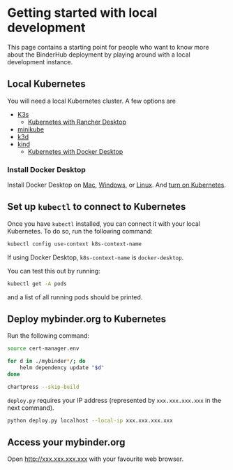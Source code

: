 # Getting started with local development

This page contains a starting point for people who want to know more about the BinderHub deployment by playing around with a local development instance.

## Local Kubernetes

You will need a local Kubernetes cluster. A few options are

- [K3s](https://k3s.io/)
  - [Kubernetes with Rancher Desktop](https://www.rancher.com/products/rancher-desktop)
- [minikube](https://minikube.sigs.k8s.io/docs/)
- [k3d](https://k3d.io/stable/)
- [kind](https://kind.sigs.k8s.io/)
  - [Kubernetes with Docker Desktop](https://docs.docker.com/desktop/features/kubernetes/)

### Install Docker Desktop

Install Docker Desktop on [Mac](https://docs.docker.com/desktop/setup/install/mac-install/), [Windows](https://docs.docker.com/desktop/setup/install/windows-install/), or [Linux](https://docs.docker.com/desktop/setup/install/linux/). And [turn on Kubernetes](https://docs.docker.com/desktop/features/kubernetes/#install-and-turn-on-kubernetes).

## Set up `kubectl` to connect to Kubernetes

Once you have `kubectl` installed, you can connect it with your local Kubernetes.
To do so, run the following command:

```bash
kubectl config use-context k8s-context-name
```

If using Docker Desktop, `k8s-context-name` is `docker-desktop`.

You can test this out by running:

```bash
kubectl get -A pods
```

and a list of all running pods should be printed.

## Deploy mybinder.org to Kubernetes

Run the following command:

```bash
source cert-manager.env
```

```bash
for d in ./mybinder*/; do
    helm dependency update "$d"
done
```

```bash
chartpress --skip-build
```

`deploy.py` requires your IP address (represented by `xxx.xxx.xxx.xxx` in the next command).

```bash
python deploy.py localhost --local-ip xxx.xxx.xxx.xxx
```

## Access your mybinder.org

Open http://xxx.xxx.xxx.xxx with your favourite web browser.
